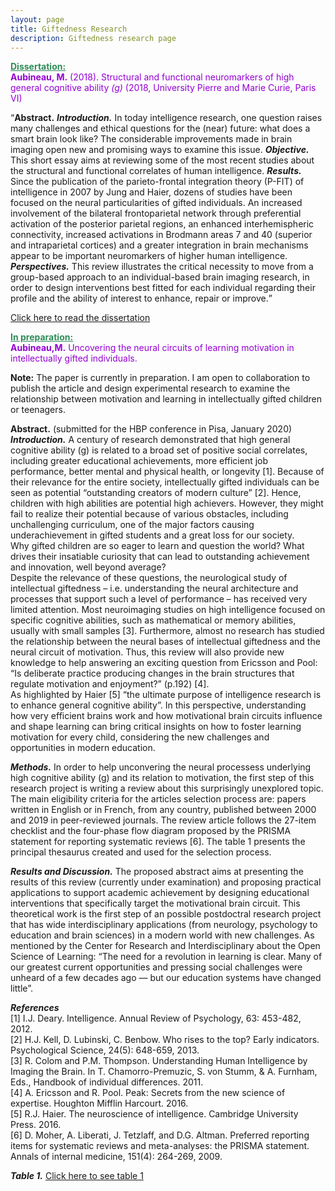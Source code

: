 ```yaml
---
layout: page
title: Giftedness Research
description: Giftedness research page
---
```

<span style="color:SeaGreen"><ins>**Dissertation:**</ins></span><br>
<span style="color:DarkViolet">**Aubineau, M.** (2018). Structural and functional neuromarkers of high general cognitive ability *(g)* (2018, University Pierre and Marie Curie, Paris VI)</span>

<q>**Abstract.** _**Introduction.**_ In today intelligence research, one question raises many challenges and ethical questions for the (near) future: what does a smart brain look like? The considerable improvements made in brain imaging open new and promising ways to examine this issue. _**Objective.**_ This short essay aims at reviewing some of the most recent studies about the structural and functional correlates of human intelligence. _**Results.**_ Since the publication of the parieto-frontal integration theory (P-FIT) of intelligence in 2007 by Jung and Haier, dozens of studies have been focused on the neural particularities of gifted individuals. An increased involvement of the bilateral frontoparietal network through preferential activation of the posterior parietal regions, an enhanced interhemispheric connectivity, increased activations in Brodmann areas 7 and 40 (superior and intraparietal cortices) and a greater integration in brain mechanisms appear to be important neuromarkers of higher human intelligence. _**Perspectives.**_ This review illustrates the critical necessity to move from a group-based approach to an individual-based brain imaging research, in order to design interventions best fitted for each individual regarding their profile and the ability of interest to enhance, repair or improve.</q>

[Click here to read the dissertation]({{BASE_PATH}}/pages/working_papers/Mémoire_Morgane_Aubineau_final.pdf)

<span style="color:SeaGreen"><ins>**In preparation:**</ins></span><br>
<span style="color:DarkViolet">**Aubineau,M.** Uncovering the neural circuits of learning motivation in intellectually gifted individuals.</span>

**Note:** The paper is currently in preparation. I am open to collaboration to publish the article and design experimental research to examine the relationship between motivation and learning in intellectually gifted children or teenagers. 

**Abstract.** (submitted for the HBP conference in Pisa, January 2020)<br>
_**Introduction.**_ A century of research demonstrated that high general cognitive ability (g) is related to a broad set of positive social correlates, including greater educational achievements, more efficient job performance, better mental and physical health, or longevity [1]. Because of their relevance for the entire society, intellectually gifted individuals can be seen as potential “outstanding creators of modern culture” [2]. Hence, children with high abilities are potential high achievers. However, they might fail to realize their potential because of various obstacles, including unchallenging curriculum, one of the major factors causing underachievement  in gifted students and a great loss for our society.<br>
Why gifted children are so eager to learn and question the world? What drives their insatiable curiosity that can lead to outstanding achievement and innovation, well beyond average?<br> 
Despite the relevance of these questions, the neurological study of intellectual giftedness – i.e. understanding the neural architecture and processes that support such a level of performance – has received very limited attention.  Most neuroimaging studies on high intelligence focused on specific cognitive abilities, such as mathematical or memory abilities, usually with small samples [3]. Furthermore, almost no research has studied the relationship between the neural bases of intellectual giftedness and the neural circuit of motivation. Thus, this review will also provide new knowledge to help answering an exciting question from Ericsson and Pool: “Is deliberate practice producing changes in the brain structures that regulate motivation and enjoyment?” (p.192) [4].<br> 
As highlighted by Haier [5] “the ultimate purpose of intelligence research is to enhance general cognitive ability”. In this perspective, understanding how very efficient brains work and how motivational brain circuits influence and shape learning can bring critical insights on how to foster learning motivation for every child, considering the new challenges and opportunities in modern education.  

_**Methods.**_ In order to help unconvering the neural processess underlying high cognitive ability (g) and its relation to motivation, the first step of this research project is writing a review about this surprisingly unexplored topic. 
The main eligibility criteria for the articles selection process are: papers written in English or in French, from any country, published between 2000 and 2019 in peer-reviewed journals. The review article follows the 27-item checklist and the four-phase flow diagram proposed by the PRISMA statement for reporting systematic reviews [6]. The table 1 presents the principal thesaurus created and used for the selection process.  

_**Results and Discussion.**_ The proposed abstract aims at presenting the results of this review (currently under examination) and proposing practical applications to support academic achievement by designing educational interventions that specifically target the motivational brain circuit. This theoretical work is the first step of an possible postdoctral research project that has wide interdisciplinary applications (from neurology, psychology to education and brain sciences) in a modern world with new challenges. As mentioned by the Center for Research and Interdisciplinary about the Open Science of Learning: “The need for a revolution in learning is clear. Many of our greatest current opportunities and pressing social challenges were unheard of a few decades ago — but our education systems have changed little”.

_**References**_<br>
[1] I.J. Deary. Intelligence. Annual Review of Psychology, 63: 453-482, 2012.<br>
[2] H.J. Kell, D. Lubinski, C. Benbow. Who rises to the top? Early indicators. Psychological Science, 24(5): 648-659, 2013.<br>
[3] R. Colom and P.M. Thompson. Understanding Human Intelligence by Imaging the Brain. In T. Chamorro-Premuzic, S. von Stumm, & A. Furnham, Eds., Handbook of individual differences. 2011.<br>
[4] A. Ericsson and R. Pool. Peak: Secrets from the new science of expertise. Houghton Mifflin Harcourt. 2016.<br>
[5] R.J. Haier. The neuroscience of intelligence. Cambridge University Press. 2016.<br>
[6] D. Moher, A. Liberati, J. Tetzlaff, and D.G. Altman. Preferred reporting items for systematic reviews and meta-analyses: the PRISMA statement. Annals of internal medicine, 151(4): 264-269, 2009.<br>

_**Table 1.**_ 
[Click here to see table 1]({{BASE_PATH}}/pages/working_papers/Table1Thesaurus.pdf)
